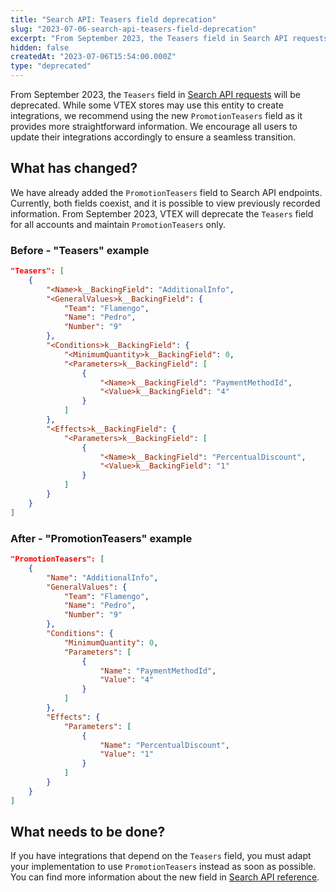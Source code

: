 ```yaml
---
title: "Search API: Teasers field deprecation"
slug: "2023-07-06-search-api-teasers-field-deprecation"
excerpt: "From September 2023, the Teasers field in Search API requests will be deprecated."
hidden: false
createdAt: "2023-07-06T15:54:00.000Z"
type: "deprecated"
---
```


From September 2023, the `Teasers` field in [Search API requests](https://developers.vtex.com/docs/api-reference/search-api#get-/api/catalog_system/pub/products/search) will be deprecated. While some VTEX stores may use this entity to create integrations, we recommend using the new `PromotionTeasers` field as it provides more straightforward information. We encourage all users to update their integrations accordingly to ensure a seamless transition.

## What has changed?

We have already added the `PromotionTeasers` field to Search API endpoints. Currently, both fields coexist, and it is possible to view previously recorded information. From September 2023, VTEX will deprecate the `Teasers` field for all accounts and maintain `PromotionTeasers` only.

### Before  - "Teasers" example

```json
"Teasers": [
    {
        "<Name>k__BackingField": "AdditionalInfo",
        "<GeneralValues>k__BackingField": {
            "Team": "Flamengo",
            "Name": "Pedro",
            "Number": "9"
        },
        "<Conditions>k__BackingField": {
            "<MinimumQuantity>k__BackingField": 0,
            "<Parameters>k__BackingField": [
                {
                    "<Name>k__BackingField": "PaymentMethodId",
                    "<Value>k__BackingField": "4"
                }
            ]
        },
        "<Effects>k__BackingField": {
            "<Parameters>k__BackingField": [
                {
                    "<Name>k__BackingField": "PercentualDiscount",
                    "<Value>k__BackingField": "1"
                }
            ]
        }
    }
]
```

### After - "PromotionTeasers" example

```json
"PromotionTeasers": [
    {
        "Name": "AdditionalInfo",
        "GeneralValues": {
            "Team": "Flamengo",
            "Name": "Pedro",
            "Number": "9"
        },
        "Conditions": {
            "MinimumQuantity": 0,
            "Parameters": [
                {
                    "Name": "PaymentMethodId",
                    "Value": "4"
                }
            ]
        },
        "Effects": {
            "Parameters": [
                {
                    "Name": "PercentualDiscount",
                    "Value": "1"
                }
            ]
        }
    }
]
```

## What needs to be done?

If you have integrations that depend on the `Teasers` field, you must adapt your implementation to use `PromotionTeasers` instead as soon as possible. You can find more information about the new field in [Search API reference](https://developers.vtex.com/docs/api-reference/search-api#get-/api/catalog_system/pub/products/search).

